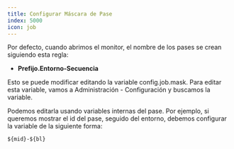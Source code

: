 ```yaml
---
title: Configurar Máscara de Pase
index: 5000
icon: job
---
```


Por defecto, cuando abrimos el monitor, el nombre de los pases se crean siguiendo esta regla:

- **Prefijo.Entorno-Secuencia**

Esto se puede modificar editando la variable config.job.mask. Para editar esta variable, vamos
a Administración - Configuración y buscamos la variable.

Podemos editarla usando variables internas del pase. Por ejemplo, si queremos mostrar el id del pase, seguido del
entorno, debemos configurar la variable de la siguiente forma:

    ${mid}-${bl}
